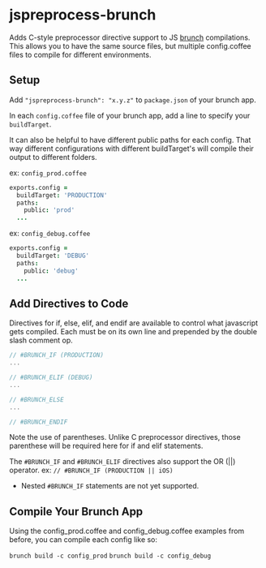 # jspreprocess-brunch
Adds C-style preprocessor directive support to JS [brunch](http://brunch.io) compilations. This allows you to have the same source files, but multiple config.coffee files to compile for different environments.

## Setup
Add `"jspreprocess-brunch": "x.y.z"` to `package.json` of your brunch app.

In each `config.coffee` file of your brunch app, add a line to specify your `buildTarget`.

It can also be helpful to have different public paths for each config. That way different configurations with different buildTarget's will compile their output to different folders.

ex: `config_prod.coffee`
```coffeescript
exports.config =
  buildTarget: 'PRODUCTION'
  paths:
    public: 'prod'
  ...
```

ex: `config_debug.coffee`
```coffeescript
exports.config =
  buildTarget: 'DEBUG'
  paths:
    public: 'debug'
  ...
```

## Add Directives to Code
Directives for if, else, elif, and endif are available to control what javascript gets compiled. Each must be on its own line and prepended by the double slash comment op. 

```javascript
// #BRUNCH_IF (PRODUCTION)
...

// #BRUNCH_ELIF (DEBUG)
...

// #BRUNCH_ELSE
...

// #BRUNCH_ENDIF
```

Note the use of parentheses. Unlike C preprocessor directives, those parenthese will be required here for if and elif statements.

The `#BRUNCH_IF` and `#BRUNCH_ELIF` directives also support the OR (||) operator.
ex: `// #BRUNCH_IF (PRODUCTION || iOS)`

* Nested `#BRUNCH_IF` statements are not yet supported.

## Compile Your Brunch App
Using the config_prod.coffee and config_debug.coffee examples from before, you can compile each config like so:

`brunch build -c config_prod`
`brunch build -c config_debug`